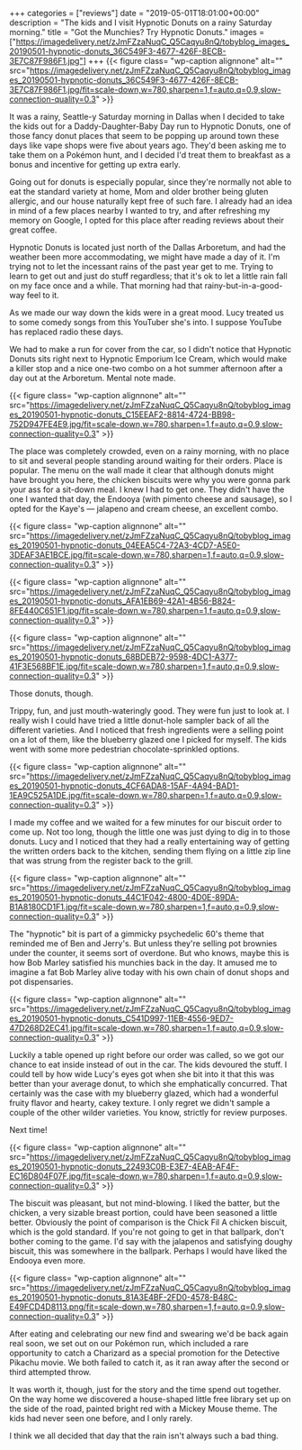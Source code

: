 +++
categories = ["reviews"]
date = "2019-05-01T18:01:00+00:00"
description = "The kids and I visit Hypnotic Donuts on a rainy Saturday morning."
title = "Got the Munchies? Try Hypnotic Donuts."
images = ["https://imagedelivery.net/zJmFZzaNuqC_Q5Caqyu8nQ/tobyblog_images_20190501-hypnotic-donuts_36C549F3-4677-426F-8ECB-3E7C87F986F1.jpg"]
+++
{{< figure class= "wp-caption alignnone" alt="" src="https://imagedelivery.net/zJmFZzaNuqC_Q5Caqyu8nQ/tobyblog_images_20190501-hypnotic-donuts_36C549F3-4677-426F-8ECB-3E7C87F986F1.jpg/fit=scale-down,w=780,sharpen=1,f=auto,q=0.9,slow-connection-quality=0.3" >}}

It was a rainy, Seattle-y Saturday morning in Dallas when I decided to take the kids out for a Daddy-Daughter-Baby Day run to Hypnotic Donuts, one of those fancy donut places that seem to be popping up around town these days like vape shops were five about years ago. They'd been asking me to take them on a Pokémon hunt, and I decided I'd treat them to breakfast as a bonus and incentive for getting up extra early. 
<!--more-->
Going out for donuts is especially popular, since they're normally not able to eat the standard variety at home, Mom and older brother being gluten allergic, and our house naturally kept free of such fare. I already had an idea in mind of a few places nearby I wanted to try, and after refreshing my memory on Google, I opted for this place after reading reviews about their great coffee. 

Hypnotic Donuts is located just north of the Dallas Arboretum, and had the weather been more accommodating, we might have made a day of it. I'm trying not to let the incessant rains of the past year get to me. Trying to learn to get out and just do stuff regardless; that it's ok to let a little rain fall on my face once and a while. That morning had that rainy-but-in-a-good-way feel to it. 

As we made our way down the kids were in a great mood. Lucy treated us to some comedy songs from this YouTuber she's into. I suppose YouTube has replaced radio these days. 

We had to make a run for cover from the car, so I didn't notice that Hypnotic Donuts sits right next to Hypnotic Emporium Ice Cream, which would make a killer stop and a nice one-two combo on a hot summer afternoon after a day out at the Arboretum. Mental note made. 

{{< figure class= "wp-caption alignnone" alt="" src="https://imagedelivery.net/zJmFZzaNuqC_Q5Caqyu8nQ/tobyblog_images_20190501-hypnotic-donuts_C15EEAF2-8814-4724-BB98-752D947FE4E9.jpg/fit=scale-down,w=780,sharpen=1,f=auto,q=0.9,slow-connection-quality=0.3" >}}

The place was completely crowded, even on a rainy morning, with no place to sit and several people standing around waiting for their orders. Place is popular. The menu on the wall made it clear that although donuts might have brought you here, the chicken biscuits were why you were gonna park your ass for a sit-down meal. I knew I had to get one. They didn't have the one I wanted that day, the Endooya (with pimento cheese and sausage), so I opted for the Kaye's — jalapeno and cream cheese, an excellent combo.

{{< figure class= "wp-caption alignnone" alt="" src="https://imagedelivery.net/zJmFZzaNuqC_Q5Caqyu8nQ/tobyblog_images_20190501-hypnotic-donuts_04EEA5C4-72A3-4CD7-A5E0-3DEAF3AE1BCE.jpg/fit=scale-down,w=780,sharpen=1,f=auto,q=0.9,slow-connection-quality=0.3" >}}

{{< figure class= "wp-caption alignnone" alt="" src="https://imagedelivery.net/zJmFZzaNuqC_Q5Caqyu8nQ/tobyblog_images_20190501-hypnotic-donuts_AFA1EB69-42A1-4B56-B824-8FE440C651F1.jpg/fit=scale-down,w=780,sharpen=1,f=auto,q=0.9,slow-connection-quality=0.3" >}}

{{< figure class= "wp-caption alignnone" alt="" src="https://imagedelivery.net/zJmFZzaNuqC_Q5Caqyu8nQ/tobyblog_images_20190501-hypnotic-donuts_68BDEB72-9598-4DC1-A377-41F3E568BF1E.jpg/fit=scale-down,w=780,sharpen=1,f=auto,q=0.9,slow-connection-quality=0.3" >}}

Those donuts, though. 

Trippy, fun, and just mouth-wateringly good. They were fun just to look at. I really wish I could have tried a little donut-hole sampler back of all the different varieties. And I noticed that fresh ingredients were a selling point on a lot of them, like the blueberry glazed one I picked for myself. The kids went with some more pedestrian chocolate-sprinkled options. 

{{< figure class= "wp-caption alignnone" alt="" src="https://imagedelivery.net/zJmFZzaNuqC_Q5Caqyu8nQ/tobyblog_images_20190501-hypnotic-donuts_4CF6ADA8-15AF-4A94-BAD1-1EA9C525A1DE.jpg/fit=scale-down,w=780,sharpen=1,f=auto,q=0.9,slow-connection-quality=0.3" >}}

I made my coffee and we waited for a few minutes for our biscuit order to come up. Not too long, though the little one was just dying to dig in to those donuts. Lucy and I noticed that they had a really entertaining way of getting the written orders back to the kitchen, sending them flying on a little zip line that was strung from the register back to the grill. 

{{< figure class= "wp-caption alignnone" alt="" src="https://imagedelivery.net/zJmFZzaNuqC_Q5Caqyu8nQ/tobyblog_images_20190501-hypnotic-donuts_44C1F042-4800-4D0E-89DA-B1A8180CD1F1.jpg/fit=scale-down,w=780,sharpen=1,f=auto,q=0.9,slow-connection-quality=0.3" >}}

The "hypnotic" bit is part of a gimmicky psychedelic 60's theme that reminded me of Ben and Jerry's. But unless they're selling pot brownies under the counter, it seems sort of overdone. But who knows, maybe this is how Bob Marley satisfied his munchies back in the day. It amused me to imagine a fat Bob Marley alive today with his own chain of donut shops and pot dispensaries. 

{{< figure class= "wp-caption alignnone" alt="" src="https://imagedelivery.net/zJmFZzaNuqC_Q5Caqyu8nQ/tobyblog_images_20190501-hypnotic-donuts_C541D997-11EB-4556-9ED7-47D268D2EC41.jpg/fit=scale-down,w=780,sharpen=1,f=auto,q=0.9,slow-connection-quality=0.3" >}}

Luckily a table opened up right before our order was called, so we got our chance to eat inside instead of out in the car. The kids devoured the stuff. I could tell by how wide Lucy's eyes got when she bit into it that this was better than your average donut, to which she emphatically concurred. That certainly was the case with my blueberry glazed, which had a wonderful fruity flavor and hearty, cakey texture. I only regret we didn't sample a couple of the other wilder varieties. You know, strictly for review purposes. 

Next time!

{{< figure class= "wp-caption alignnone" alt="" src="https://imagedelivery.net/zJmFZzaNuqC_Q5Caqyu8nQ/tobyblog_images_20190501-hypnotic-donuts_22493C0B-E3E7-4EAB-AF4F-EC16D804F07F.jpg/fit=scale-down,w=780,sharpen=1,f=auto,q=0.9,slow-connection-quality=0.3" >}}

The biscuit was pleasant, but not mind-blowing. I liked the batter, but the chicken, a very sizable breast portion, could have been seasoned a little better. Obviously the point of comparison is the Chick Fil A chicken biscuit, which is the gold standard. If you're not going to get in that ballpark, don't bother coming to the game. I'd say with the jalapenos and satisfying doughy biscuit, this was somewhere in the ballpark. Perhaps I would have liked the Endooya even more. 

{{< figure class= "wp-caption alignnone" alt="" src="https://imagedelivery.net/zJmFZzaNuqC_Q5Caqyu8nQ/tobyblog_images_20190501-hypnotic-donuts_81A3E4BF-2FD0-4578-B48C-E49FCD4D8113.png/fit=scale-down,w=780,sharpen=1,f=auto,q=0.9,slow-connection-quality=0.3" >}}

After eating and celebrating our new find and swearing we'd be back again real soon, we set out on our Pokémon run, which included a rare opportunity to catch a Charizard as a special promotion for the Detective Pikachu movie. We both failed to catch it, as it ran away after the second or third attempted throw. 

It was worth it, though, just for the story and the time spend out together. On the way home we discovered a house-shaped little free library set up on the side of the road, painted bright red with a Mickey Mouse theme. The kids had never seen one before, and I only rarely. 

I think we all decided that day that the rain isn't always such a bad thing.
